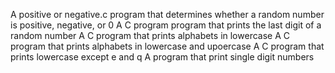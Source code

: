 A positive or negative.c program that determines whether a random number is positive, negative, or 0
A C program program that prints the last digit of a random number
A C program that prints alphabets in lowercase
A C program that prints alphabets in lowercase and upoercase
A C program that prints lowercase except e and q
A program that print single digit numbers
 
